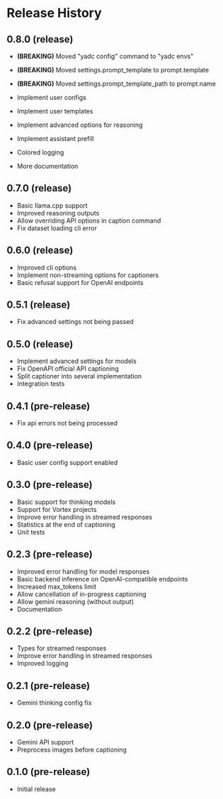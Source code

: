 # Release History
## 0.8.0 (release)
* **(BREAKING)** Moved "yadc config" command to "yadc envs"
* **(BREAKING)** Moved settings.prompt_template to prompt.template
* **(BREAKING)** Moved settings.prompt_template_path to prompt.name

* Implement user configs
* Implement user templates
* Implement advanced options for reasoning
* Implement assistant prefill
* Colored logging
* More documentation

## 0.7.0 (release)

- Basic llama.cpp support
- Improved reasoning outputs
- Allow overriding API options in caption command
- Fix dataset loading cli error

## 0.6.0 (release)

- Improved cli options
- Implement non-streaming options for captioners
- Basic refusal support for OpenAI endpoints

## 0.5.1 (release)

- Fix advanced settings not being passed

## 0.5.0 (release)

- Implement advanced settings for models
- Fix OpenAPI official API captioning
- Split captioner into several implementation
- Integration tests

## 0.4.1 (pre-release)

- Fix api errors not being processed

## 0.4.0 (pre-release)

- Basic user config support enabled

## 0.3.0 (pre-release)

- Basic support for thinking models
- Support for Vortex projects
- Improve error handling in streamed responses
- Statistics at the end of captioning
- Unit tests

## 0.2.3 (pre-release)

- Improved error handling for model responses
- Basic backend inference on OpenAI-compatible endpoints
- Increased max_tokens limit
- Allow cancellation of in-progress captioning
- Allow gemini reasoning (without output)
- Documentation

## 0.2.2 (pre-release)

- Types for streamed responses
- Improve error handling in streamed responses
- Improved logging

## 0.2.1 (pre-release)

- Gemini thinking config fix

## 0.2.0 (pre-release)

- Gemini API support
- Preprocess images before captioning

## 0.1.0 (pre-release)

- Initial release
